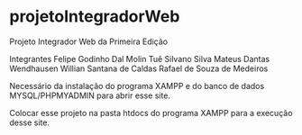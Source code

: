 # projetoIntegradorWeb
Projeto Integrador Web da Primeira Edição

Integrantes
Felipe Godinho Dal Molin
Tuê Silvano Silva
Mateus Dantas Wendhausen
Willian Santana de Caldas
Rafael de Souza de Medeiros


Necessário da instalação do programa XAMPP e do banco de 
dados MYSQL/PHPMYADMIN para abrir esse site.

Colocar esse projeto na pasta htdocs do programa XAMPP para
a execução desse site.
